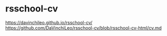 # rsschool-cv
https://davinchileo.github.io/rsschool-cv/
https://github.com/DaVinchiLeo/rsschool-cv/blob/rsschool-cv-html/cv.md
